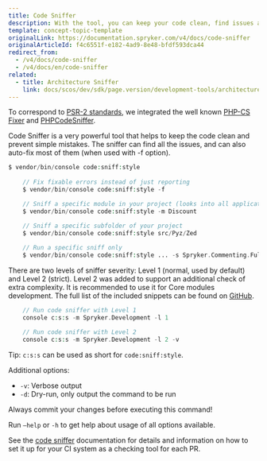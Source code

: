 ```yaml
---
title: Code Sniffer
description: With the tool, you can keep your code clean, find issues and fix them automatically.
template: concept-topic-template
originalLink: https://documentation.spryker.com/v4/docs/code-sniffer
originalArticleId: f4c6551f-e182-4ad9-8e48-bfdf593dca44
redirect_from:
  - /v4/docs/code-sniffer
  - /v4/docs/en/code-sniffer
related:
  - title: Architecture Sniffer
    link: docs/scos/dev/sdk/page.version/development-tools/architecture-sniffer.html
---
```


To correspond to [PSR-2 standards](http://www.php-fig.org/psr/psr-2/), we integrated the well known [PHP-CS Fixer](https://github.com/FriendsOfPHP/PHP-CS-Fixer) and [PHPCodeSniffer](https://github.com/squizlabs/PHP_CodeSniffer).

Code Sniffer is a very powerful tool that helps to keep the code clean and prevent simple mistakes. The sniffer can find all the issues, and can also auto-fix most of them (when used with -f option).

```php
$ vendor/bin/console code:sniff:style
 
	// Fix fixable errors instead of just reporting
	$ vendor/bin/console code:sniff:style -f

	// Sniff a specific module in your project (looks into all application layers Zed, Yves, Client, ...)
	$ vendor/bin/console code:sniff:style -m Discount

	// Sniff a specific subfolder of your project
	$ vendor/bin/console code:sniff:style src/Pyz/Zed
 
	// Run a specific sniff only
	$ vendor/bin/console code:sniff:style ... -s Spryker.Commenting.FullyQualifiedClassNameInDocBlock
```

There are two levels of sniffer severity: Level 1 (normal, used by default) and Level 2 (strict). Level 2 was added to support an additional check of extra complexity. It is recommended to use it for Core modules development. The full list of the included snippets can be found on [GitHub](https://github.com/spryker/code-sniffer/tree/master/docs).

```php
	// Run code sniffer with Level 1
	console c:s:s -m Spryker.Development -l 1

	// Run code sniffer with Level 2
	console c:s:s -m Spryker.Development -l 2 -v
```

Tip: `c:s:s` can be used as short for `code:sniff:style`.

Additional options:

* `-v`: Verbose output
* `-d`: Dry-run, only output the command to be run

Always commit your changes before executing this command!

Run `–help` or `-h` to get help about usage of all options available.

See the [code sniffer](https://github.com/spryker/code-sniffer) documentation for details and information on how to set it up for your CI system as a checking tool for each PR.

 <!--
**See also:**

* Architecture sniffer
* Tooling config file
-->
<!-- Last review date: Feb 4, 2019 by Dmitry Beirak -->
